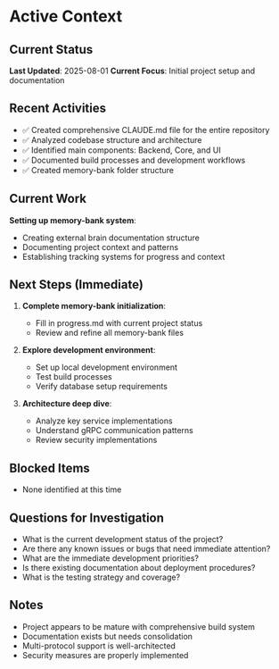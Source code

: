# Active Context

## Current Status
**Last Updated**: 2025-08-01
**Current Focus**: Initial project setup and documentation

## Recent Activities
- ✅ Created comprehensive CLAUDE.md file for the entire repository
- ✅ Analyzed codebase structure and architecture
- ✅ Identified main components: Backend, Core, and UI
- ✅ Documented build processes and development workflows
- ✅ Created memory-bank folder structure

## Current Work
**Setting up memory-bank system**:
- Creating external brain documentation structure
- Documenting project context and patterns
- Establishing tracking systems for progress and context

## Next Steps (Immediate)
1. **Complete memory-bank initialization**:
   - Fill in progress.md with current project status
   - Review and refine all memory-bank files

2. **Explore development environment**:
   - Set up local development environment
   - Test build processes
   - Verify database setup requirements

3. **Architecture deep dive**:
   - Analyze key service implementations
   - Understand gRPC communication patterns
   - Review security implementations

## Blocked Items
- None identified at this time

## Questions for Investigation
- What is the current development status of the project?
- Are there any known issues or bugs that need immediate attention?
- What are the immediate development priorities?
- Is there existing documentation about deployment procedures?
- What is the testing strategy and coverage?

## Notes
- Project appears to be mature with comprehensive build system
- Documentation exists but needs consolidation
- Multi-protocol support is well-architected
- Security measures are properly implemented